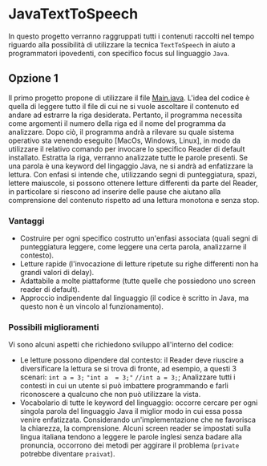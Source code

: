 # JavaTextToSpeech
In questo progetto verranno raggruppati tutti i contenuti raccolti nel tempo riguardo alla possibilità di utilizzare la tecnica `TextToSpeech` in aiuto a programmatori ipovedenti,
con specifico focus sul linguaggio `Java`.

## Opzione 1 
Il primo progetto propone di utilizzare il file [Main.java](/Project1/Main.java). L'idea del codice è quella di leggere tutto il file di cui ne si vuole ascoltare il contenuto ed andare ad estrarre la riga desiderata. Pertanto, il programma necessita come argomenti il numero della riga ed il nome del programma da analizzare. 
Dopo ciò, il programma andrà a rilevare su quale sistema operativo sta venendo eseguito [MacOs, Windows, Linux], in modo da utilizzare il relativo comando per invocare lo specifico Reader di default installato. 
Estratta la riga, verranno analizzate tutte le parole presenti. Se una parola è una keyword del lingaggio Java, ne si andrà ad enfatizzare la lettura. 
Con enfasi si intende che, utilizzando segni di punteggiatura, spazi, lettere maiuscole, si possono ottenere letture differenti da parte del Reader, in particolare si riescono ad inserire delle pause che aiutano alla comprensione del contenuto rispetto ad una lettura monotona e senza stop. 

### Vantaggi
  -  Costruire per ogni specifico costrutto un'enfasi associata (quali segni di punteggiatura leggere, come leggere una certa parola, analizzarne il contesto).
  -  Letture rapide (l'invocazione di letture ripetute su righe differenti non ha grandi valori di delay).
  -  Adattabile a molte piattaforme (tutte quelle che possiedono uno screen reader di default).
  -  Approccio indipendente dal linguaggio (il codice è scritto in Java, ma questo non è un vincolo al funzionamento). 

### Possibili miglioramenti 
Vi sono alcuni aspetti che richiedono sviluppo all'interno del codice: 
  - Le letture possono dipendere dal contesto: il Reader deve riuscire a diversificare la lettura se si trova di fronte, ad esempio, a questi 3 scenari: `int a = 3;` `"int a  = 3;"` `//int a = 3;`; Analizzare tutti i contesti in cui un utente si può imbattere programmando e farli riconoscere a qualcuno che non può utilizzare la vista.
  - Vocabolario di tutte le keyword del linguaggio: occorre cercare per ogni singola parola del linguaggio Java il miglior modo in cui essa possa venire enfatizzata. Considerando un'implementazione che ne favorisca la chiarezza, la comprensione. Alcuni screen reader se impostati sulla lingua italiana tendono a leggere le parole inglesi senza badare alla pronuncia, occorrono dei metodi per aggirare il problema (`private` potrebbe diventare `praivat`).
